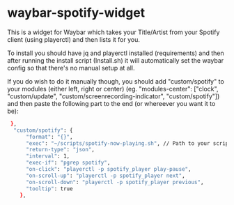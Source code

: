 # waybar-spotify-widget

This is a widget for Waybar which takes your Title/Artist from your Spotify client (using playerctl) and then lists it for you.

To install you should have jq and playerctl installed (requirements) and then after running the install script (Install.sh) it will automatically set the waybar config so that there's no manual setup at all.

If you do wish to do it manually though, you should add "custom/spotify" to your modules (either left, right or center) (eg. "modules-center": ["clock", "custom/update", "custom/screenrecording-indicator", "custom/spotify"]) and then paste the following part to the end (or whereever you want it to be):

```bash
 },
  "custom/spotify": {
      "format": "{}",
      "exec": "~/scripts/spotify-now-playing.sh", // Path to your script from step 2
      "return-type": "json",
      "interval": 1,
      "exec-if": "pgrep spotify",
      "on-click": "playerctl -p spotify_player play-pause",
      "on-scroll-up": "playerctl -p spotify_player next",
      "on-scroll-down": "playerctl -p spotify_player previous",
      "tooltip": true
    },
```    
